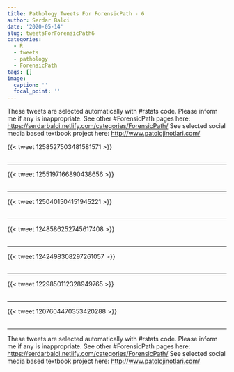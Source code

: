 ```yaml
---
title: Pathology Tweets For ForensicPath - 6
author: Serdar Balci
date: '2020-05-14'
slug: tweetsForForensicPath6
categories:
  - R
  - tweets
  - pathology
  - ForensicPath
tags: []
image:
  caption: ''
  focal_point: ''
---
```



These tweets are selected automatically with #rstats code. Please inform me if any is inappropriate.
See other #ForensicPath pages here: https://serdarbalci.netlify.com/categories/ForensicPath/ 
See selected social media based textbook project here: http://www.patolojinotlari.com/

{{< tweet 1258527503481581571 >}}
<br>
<br>
<hr>
{{< tweet 1255197166890438656 >}}
<br>
<br>
<hr>
{{< tweet 1250401504151945221 >}}
<br>
<br>
<hr>
{{< tweet 1248586252745617408 >}}
<br>
<br>
<hr>
{{< tweet 1242498308297261057 >}}
<br>
<br>
<hr>
{{< tweet 1229850112328949765 >}}
<br>
<br>
<hr>
{{< tweet 1207604470353420288 >}}
<br>
<br>
<hr>


These tweets are selected automatically with #rstats code. Please inform me if any is inappropriate.
See other #ForensicPath pages here: https://serdarbalci.netlify.com/categories/ForensicPath/ 
See selected social media based textbook project here: http://www.patolojinotlari.com/

